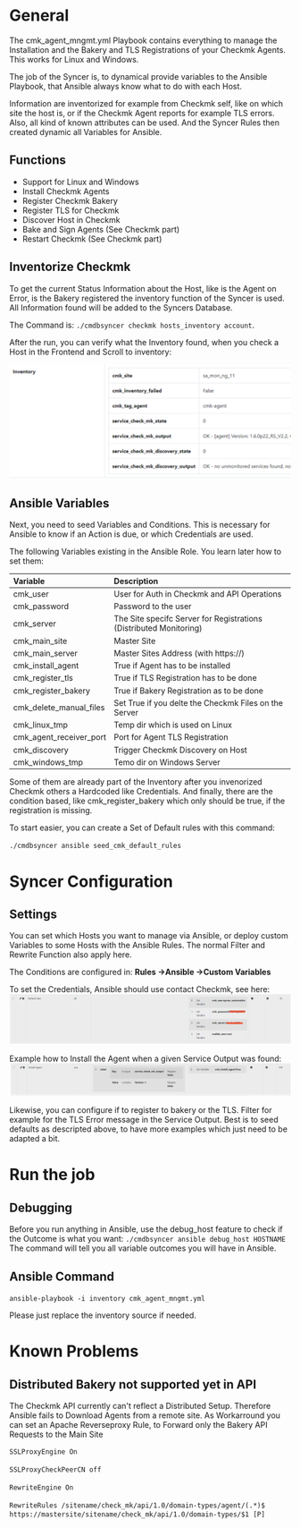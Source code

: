 # General
The cmk_agent_mngmt.yml Playbook contains everything to manage the Installation and the Bakery and TLS Registrations of your Checkmk Agents. This works for Linux and Windows.

The job of the Syncer is, to dynamical provide variables to the Ansible Playbook, that Ansible always know what to do with each Host.

Information are inventorized for example from Checkmk self, like on which site the host is, or if the Checkmk Agent reports for example TLS errors. Also, all kind of known attributes can be used. And the Syncer Rules then created dynamic all Variables for Ansible.

## Functions

- Support for Linux and Windows
- Install Checkmk Agents
- Register Checkmk Bakery
- Register TLS for Checkmk
- Discover Host in Checkmk
- Bake and Sign Agents (See Checkmk part)
- Restart Checkmk (See Checkmk part)

## Inventorize Checkmk
To get the current Status Information about the Host, like is the Agent on Error, is the Bakery registered the inventory function of the Syncer is used. All Information found will be added to the Syncers Database. 

The Command is:
`./cmdbsyncer checkmk hosts_inventory account`. 

After the run, you can verify what the Inventory found, when you check a Host in the Frontend and Scroll to inventory:

![](img/inventory.png)

## Ansible Variables
Next, you need to seed Variables and Conditions. This is necessary for Ansible to know if an Action is due, or which Credentials are used.

The following Variables existing in the Ansible Role. You learn later how to set them:

| Variable | Description |
| :--------|:------------|
| cmk_user | User for Auth in Checkmk and API Operations |
| cmk_password | Password to the user |
| cmk_server | The Site specifc Server for Registrations (Distributed Monitoring) |
| cmk_main_site | Master Site |
| cmk_main_server | Master Sites Address (with https://) |
| cmk_install_agent | True if Agent has to be installed |
| cmk_register_tls | True if TLS Registration has to be done |
| cmk_register_bakery | True if Bakery Registration as to be done |
| cmk_delete_manual_files | Set True if you delte the Checkmk Files on the Server |
| cmk_linux_tmp | Temp dir which is used on Linux |
| cmk_agent_receiver_port | Port for Agent TLS Registration |
| cmk_discovery | Trigger Checkmk Discovery on Host |
| cmk_windows_tmp | Temo dir on Windows Server|

Some of them are already part of the Inventory after you invenorized Checkmk others a Hardcoded like Credentials. And finally, there are the condition based, like cmk_register_bakery which only should be true, if the registration is missing. 

To start easier, you can create a Set of Default rules with this command: 

`./cmdbsyncer ansible seed_cmk_default_rules`


# Syncer Configuration

##  Settings

You can set which Hosts you want to manage via Ansible, or deploy custom Variables to some Hosts with the Ansible Rules. The normal Filter and Rewrite Function also apply here. 

The Conditions are configured in:
**Rules →Ansible →Custom Variables** <br>

 To set the Credentials, Ansible should use contact Checkmk, see here:
![](img/credentials.png)

Example how to Install the Agent when a given Service Output was found:
![](img/install_agent.png)

Likewise, you can configure if to register to bakery or the TLS. Filter for example for the TLS Error message in the Service Output. Best is to seed defaults as descripted above, to have more examples which just need to be adapted a bit.

# Run the job

## Debugging
Before you run anything in Ansible, use the debug_host feature to check if the Outcome is what you want:
`./cmdbsyncer ansible debug_host HOSTNAME`
The command will tell you all variable outcomes you will have in Ansible.

## Ansible Command

`ansible-playbook -i inventory cmk_agent_mngmt.yml`

Please just replace the inventory source if needed.


# Known Problems

## Distributed Bakery not supported yet in API
The Checkmk API currently can't reflect a Distributed Setup. Therefore Ansible fails to Download Agents from a remote site.  As Workarround you can set an Apache Reverseproxy Rule, to Forward only the Bakery API Requests to the Main Site

```
SSLProxyEngine On

SSLProxyCheckPeerCN off

RewriteEngine On

RewriteRules /sitename/check_mk/api/1.0/domain-types/agent/(.*)$ https://mastersite/sitename/check_mk/api/1.0/domain-types/$1 [P]
```
